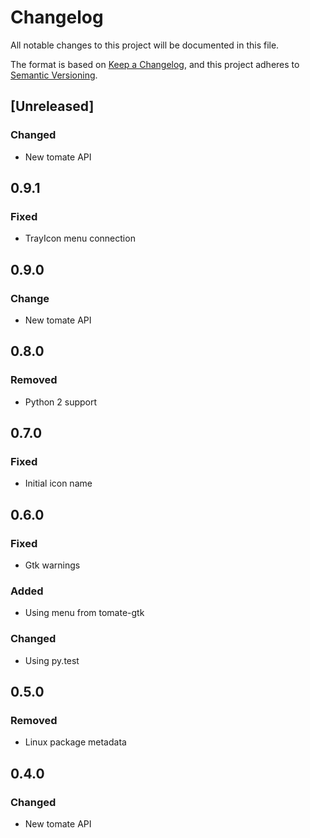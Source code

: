 # Changelog

All notable changes to this project will be documented in this file.

The format is based on [Keep a Changelog](https://keepachangelog.com/en/1.0.0/),
and this project adheres to [Semantic Versioning](https://semver.org/spec/v2.0.0.html).

## [Unreleased]

### Changed

- New tomate API

## 0.9.1

### Fixed

- TrayIcon menu connection

## 0.9.0

### Change

- New tomate API

## 0.8.0

### Removed

- Python 2 support

## 0.7.0

### Fixed

- Initial icon name

## 0.6.0

### Fixed

- Gtk warnings

### Added 

- Using menu from tomate-gtk
  
### Changed

- Using py.test

## 0.5.0

### Removed

- Linux package metadata

## 0.4.0

### Changed

- New tomate API
